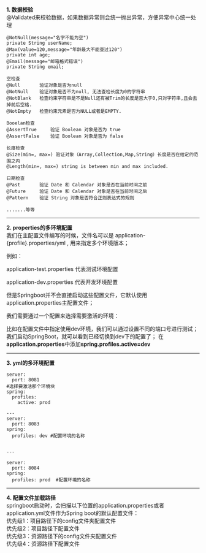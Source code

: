 **1. 数据校验**   
@Validated来校验数据，如果数据异常则会统一抛出异常，方便异常中心统一处理    
```
@NotNull(message="名字不能为空")
private String userName;
@Max(value=120,message="年龄最大不能查过120")
private int age;
@Email(message="邮箱格式错误")
private String email;

空检查
@Null       验证对象是否为null
@NotNull    验证对象是否不为null, 无法查检长度为0的字符串
@NotBlank   检查约束字符串是不是Null还有被Trim的长度是否大于0,只对字符串,且会去掉前后空格.
@NotEmpty   检查约束元素是否为NULL或者是EMPTY.
    
Booelan检查
@AssertTrue     验证 Boolean 对象是否为 true  
@AssertFalse    验证 Boolean 对象是否为 false  
    
长度检查
@Size(min=, max=) 验证对象（Array,Collection,Map,String）长度是否在给定的范围之内  
@Length(min=, max=) string is between min and max included.

日期检查
@Past       验证 Date 和 Calendar 对象是否在当前时间之前  
@Future     验证 Date 和 Calendar 对象是否在当前时间之后  
@Pattern    验证 String 对象是否符合正则表达式的规则

.......等等
```

***

**2. properties的多环境配置**    
我们在主配置文件编写的时候，文件名可以是 application-{profile}.properties/yml , 用来指定多个环境版本；

例如：

application-test.properties 代表测试环境配置

application-dev.properties 代表开发环境配置

但是Springboot并不会直接启动这些配置文件，它默认使用application.properties主配置文件；

我们需要通过一个配置来选择需要激活的环境：

比如在配置文件中指定使用dev环境，我们可以通过设置不同的端口号进行测试；
我们启动SpringBoot，就可以看到已经切换到dev下的配置了；
在**application.properties**中添加**spring.profiles.active=dev**     

***   
**3. yml的多环境配置**   
```
server:
  port: 8081
#选择要激活那个环境块
spring:
  profiles:
    active: prod

---
server:
  port: 8083
spring:
  profiles: dev #配置环境的名称


---

server:
  port: 8084
spring:
  profiles: prod  #配置环境的名称
``` 

***
**4. 配置文件加载路径**  
springboot启动时，会扫描以下位置的application.properties或者application.yml文件作为Spring boot的默认配置文件：   
优先级1：项目路径下的config文件夹配置文件   
优先级2：项目路径下配置文件   
优先级3：资源路径下的config文件夹配置文件   
优先级4：资源路径下配置文件   
